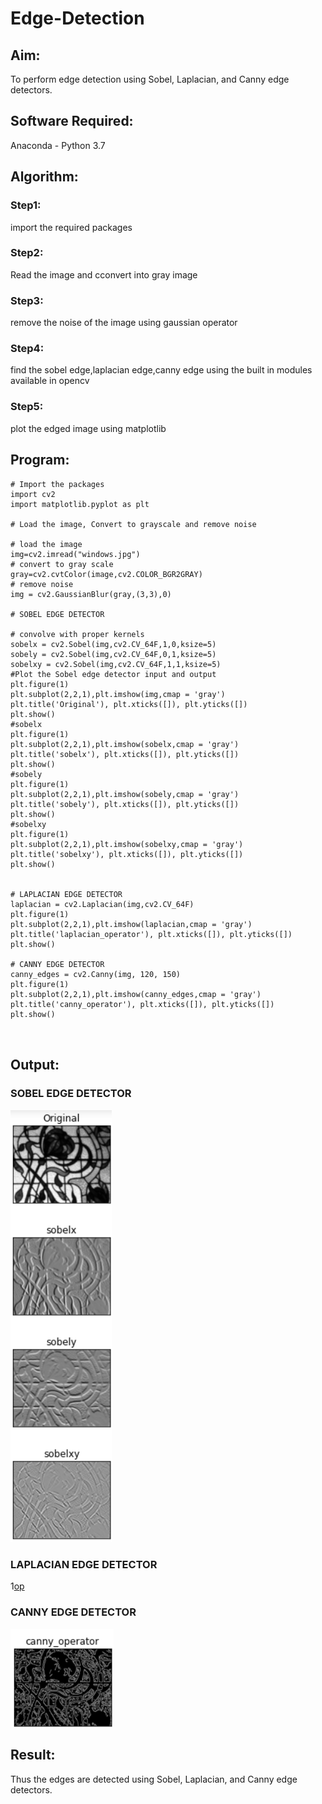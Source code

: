 # Edge-Detection
## Aim:
To perform edge detection using Sobel, Laplacian, and Canny edge detectors.

## Software Required:
Anaconda - Python 3.7

## Algorithm:
### Step1:
import the required packages

### Step2:
Read the image and cconvert into gray image

### Step3:
remove the noise of the image using gaussian operator

### Step4:
find the sobel edge,laplacian edge,canny edge using the built in modules available in opencv

### Step5:
plot the edged image using matplotlib

 
## Program:
```
# Import the packages
import cv2
import matplotlib.pyplot as plt

# Load the image, Convert to grayscale and remove noise

# load the image
img=cv2.imread("windows.jpg")
# convert to gray scale
gray=cv2.cvtColor(image,cv2.COLOR_BGR2GRAY)
# remove noise
img = cv2.GaussianBlur(gray,(3,3),0)

# SOBEL EDGE DETECTOR

# convolve with proper kernels
sobelx = cv2.Sobel(img,cv2.CV_64F,1,0,ksize=5)
sobely = cv2.Sobel(img,cv2.CV_64F,0,1,ksize=5)
sobelxy = cv2.Sobel(img,cv2.CV_64F,1,1,ksize=5)
#Plot the Sobel edge detector input and output
plt.figure(1)
plt.subplot(2,2,1),plt.imshow(img,cmap = 'gray')
plt.title('Original'), plt.xticks([]), plt.yticks([])
plt.show()
#sobelx
plt.figure(1)
plt.subplot(2,2,1),plt.imshow(sobelx,cmap = 'gray')
plt.title('sobelx'), plt.xticks([]), plt.yticks([])
plt.show()
#sobely
plt.figure(1)
plt.subplot(2,2,1),plt.imshow(sobely,cmap = 'gray')
plt.title('sobely'), plt.xticks([]), plt.yticks([])
plt.show()
#sobelxy
plt.figure(1)
plt.subplot(2,2,1),plt.imshow(sobelxy,cmap = 'gray')
plt.title('sobelxy'), plt.xticks([]), plt.yticks([])
plt.show()


# LAPLACIAN EDGE DETECTOR
laplacian = cv2.Laplacian(img,cv2.CV_64F)
plt.figure(1)
plt.subplot(2,2,1),plt.imshow(laplacian,cmap = 'gray')
plt.title('laplacian_operator'), plt.xticks([]), plt.yticks([])
plt.show()

# CANNY EDGE DETECTOR
canny_edges = cv2.Canny(img, 120, 150)
plt.figure(1)
plt.subplot(2,2,1),plt.imshow(canny_edges,cmap = 'gray')
plt.title('canny_operator'), plt.xticks([]), plt.yticks([])
plt.show()



```
## Output:
### SOBEL EDGE DETECTOR
![op](sobeledge.png)


### LAPLACIAN EDGE DETECTOR
1[op](laplacianedge.png)


### CANNY EDGE DETECTOR
![op](cannyedge.png)

## Result:
Thus the edges are detected using Sobel, Laplacian, and Canny edge detectors.

